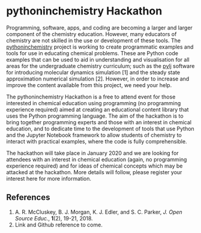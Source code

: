 # pythoninchemistry Hackathon

Programming, software, apps, and coding are becoming a larger and larger component of the chemistry education. 
However, many educators of chemistry are not skilled in the use or development of these tools. 
The [pythoninchemistry](https://pythoninchemistry.org) project is working to create programmatic examples and tools for use in educating chemical problems. 
These are Python code examples that can be used to aid in understanding and visualisation for all areas for the undergraduate chemistry curriculum; such as the [pylj](https://pythoninchemistry.org/pylj) software for introducing molecular dynamics simulation [1] and the steady state approximation numerical simulation [2]. 
However, in order to increase and improve the content available from this project, we need your help. 

The pythoninchemistry Hackathon is a free to attend event for those interested in chemical education using programming (no programming experience required) aimed at creating an educational content library that uses the Python programming language.
The aim of the hackathon is to bring together programming experts and those with an interest in chemical education, and to dedicate time to the development of tools that use Python and the Jupyter Notebook framework to allow students of chemistry to interact with practical examples, where the code is fully comprehensible. 

The hackathon will take place in January 2020 and we are looking for attendees with an interest in chemical education (again, no programming experience required) and for ideas of chemical concepts which may be attacked at the hackathon. 
More details will follow, please register your interest here for more information. 


## References

1. A. R. McCluskey, B. J. Morgan, K. J. Edler, and S. C. Parker, *J. Open Source Educ.*, **1**(2), 19-21, 2018.
2. Link and Github reference to come. 
